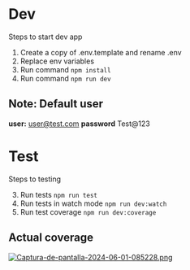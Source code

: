 # Dev
Steps to start dev app

1. Create a copy of .env.template and rename .env
2. Replace env variables
3. Run command ``` npm install ```
4. Run command ``` npm run dev ```

## Note: Default user

__user:__ user@test.com
__password__ Test@123

# Test
Steps to testing

3. Run tests ``` npm run test ```
4. Run tests in watch mode ``` npm run dev:watch ```
4. Run test coverage ``` npm run dev:coverage ```

## Actual coverage

[![Captura-de-pantalla-2024-06-01-085228.png](https://i.postimg.cc/vmx84t3t/Captura-de-pantalla-2024-06-01-085228.png)](https://postimg.cc/7CDrc0v5)